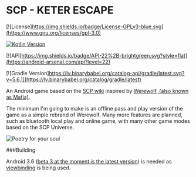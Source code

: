 # SCP - KETER ESCAPE

[![License]https://img.shields.io/badge/License-GPLv3-blue.svg](https://www.gnu.org/licenses/gpl-3.0)

[![Kotlin Version](https://img.shields.io/badge/kotlin-1.3.50-blue.svg)](http://kotlinlang.org/)

[![API]https://img.shields.io/badge/API-22%2B-brightgreen.svg?style=flat](https://android-arsenal.com/api?level=22)

[![Gradle Version]https://lv.binarybabel.org/catalog-api/gradle/latest.svg?v=5.6.1](https://lv.binarybabel.org/catalog/gradle/latest)

An Android game based on the [SCP wiki](http://www.scp-wiki.net/) inspired by [Werewolf, (also known as Mafia)](https://en.wikipedia.org/wiki/Mafia_(party_game)).

The minimum I'm going to make is an offline pass and play version of the game as a simple rebrand of Werewolf. Many more features are planned, such as bluetooth local play and online game, with many other game modes based on the SCP Universe.

![Poetry for your soul](http://scp-wiki.wdfiles.com/local--files/baby-s-first-guide-to-keter-class-anomalies-and-other-questi/title_page.PNG)

###Building

Android 3.6 ([beta 3 at the moment is the latest version](https://developer.android.com/studio/preview/)) is needed as [viewbinding](https://developer.android.com/topic/libraries/view-binding) is being used.